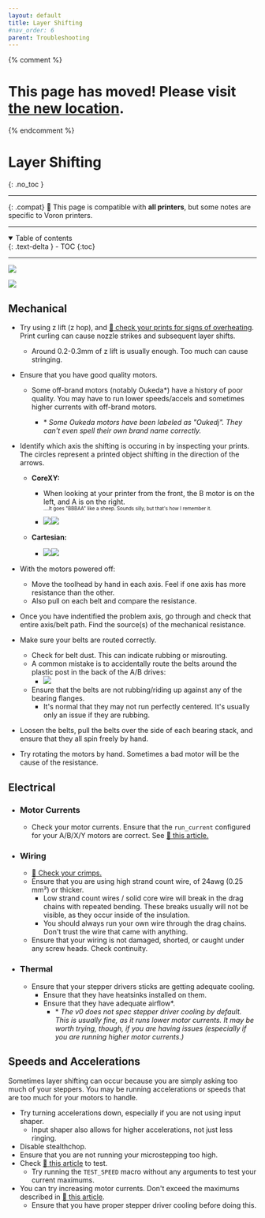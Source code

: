 ```yaml
---
layout: default
title: Layer Shifting
#nav_order: 6
parent: Troubleshooting
---
```

{% comment %} 
# This page has moved! Please visit [the new location](https://ellis3dp.com/Print-Tuning-Guide/articles/troubleshooting/layer_shifting.html).
{% endcomment %}
# Layer Shifting
{: .no_toc }

---

{: .compat}
:dizzy: This page is compatible with **all printers**, but some notes are specific to Voron printers.

---
<details open markdown="block">
  <summary>
    Table of contents
  </summary>
  {: .text-delta }
- TOC
{:toc}
</details>

---

![](./images/layer_shifting/1.png)

![](./images/layer_shifting/2.png)
## Mechanical
- Try using z lift (z hop), and [:page_facing_up: check your prints for signs of overheating](../cooling_and_layer_times.md). Print curling can cause nozzle strikes and subsequent layer shifts.
    - Around 0.2-0.3mm of z lift is usually enough. Too much can cause stringing.
- Ensure that you have good quality motors. 
    - Some off-brand motors (notably Oukeda*) have a history of poor quality. You may have to run lower speeds/accels and sometimes higher currents with off-brand motors.

        -  \* *Some Oukeda motors have been labeled as "Oukedj". They can't even spell their own brand name correctly.*
- Identify which axis the shifting is occuring in by inspecting your prints. \
The circles represent a printed object shifting in the direction of the arrows.

    - **CoreXY:**
        - When looking at your printer from the front, the B motor is on the left, and A is on the right. \
        <sup><sup>....It goes "BBBAA" like a sheep. Sounds silly, but that's how I remember it.</sup></sup>
        - ![](./images/layer_shifting/A.jpg)![](./images/layer_shifting/B.jpg)

    - **Cartesian:**
        - ![](./images/layer_shifting/X.jpg)![](./images/layer_shifting/Y.jpg)

- With the motors powered off: 
    - Move the toolhead by hand in each axis. Feel if one axis has more resistance than the other.
    - Also pull on each belt and compare the resistance.
- Once you have indentified the problem axis, go through and check that entire axis/belt path. Find the source(s) of the mechanical resistance.
- Make sure your belts are routed correctly.
    - Check for belt dust. This can indicate rubbing or misrouting.
    - A common mistake is to accidentally route the belts around the plastic post in the back of the A/B drives:
        - ![](./images/layer_shifting/Misrouted-Belt.png)
    - Ensure that the belts are not rubbing/riding up against any of the bearing flanges.
        - It's normal that they may not run perfectly centered. It's usually only an issue if they are rubbing.
- Loosen the belts, pull the belts over the side of each bearing stack, and ensure that they all spin freely by hand.
- Try rotating the motors by hand. Sometimes a bad motor will be the cause of the resistance.

## Electrical
- ### Motor Currents
    - Check your motor currents. Ensure that the `run_current` configured for your A/B/X/Y motors are correct. See [:page_facing_up: this article.](../determining_motor_currents.md)
- ### Wiring
    - [:page_facing_up: Check your crimps.](../troubleshooting/crimps.md)
    - Ensure that you are using high strand count wire, of 24awg (0.25 mm²) or thicker.
        - Low strand count wires / solid core wire will break in the drag chains with repeated bending. These breaks usually will not be visible, as they occur inside of the insulation.
        - You should always run your own wire through the drag chains. Don't trust the wire that came with anything.
    - Ensure that your wiring is not damaged, shorted, or caught under any screw heads. Check continuity.
- ### Thermal
    - Ensure that your stepper drivers sticks are getting adequate cooling. 
        - Ensure that they have heatsinks installed on them.
        - Ensure that they have adequate airflow*. 
            - \* *The v0 does not spec stepper driver cooling by default. This is usually fine, as it runs lower motor currents. It may be worth trying, though, if you are having issues (especially if you are running higher motor currents.)*

## Speeds and Accelerations
Sometimes layer shifting can occur because you are simply asking too much of your steppers. You may be running accelerations or speeds that are too much for your motors to handle. 

- Try turning accelerations down, especially if you are not using input shaper.
    - Input shaper also allows for higher accelerations, not just less ringing.
- Disable stealthchop.
- Ensure that you are not running your microstepping too high.
- Check [:page_facing_up: this article](../determining_max_speeds_accels.md) to test.
    - Try running the `TEST_SPEED` macro without any arguments to test your current maximums.
- You can try increasing motor currents. Don't exceed the maximums described in [:page_facing_up: this article](../determining_motor_currents.md). 
    - Ensure that you have proper stepper driver cooling before doing this.
